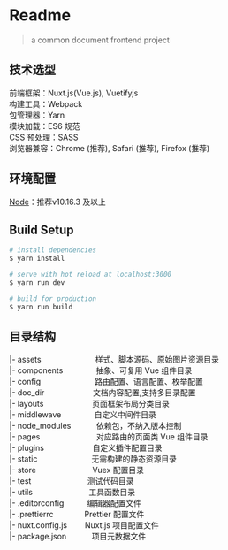 # Readme

> a common document frontend project

## 技术选型
前端框架：Nuxt.js(Vue.js), Vuetifyjs<br>
构建工具：Webpack<br>
包管理器：Yarn<br>
模块加载：ES6 规范<br>
CSS 预处理：SASS<br>
浏览器兼容：Chrome (推荐), Safari (推荐), Firefox (推荐)<br>

## 环境配置
[Node](https://nodejs.org/en/download/)：推荐v10.16.3 及以上<br>

## Build Setup

``` bash
# install dependencies
$ yarn install

# serve with hot reload at localhost:3000
$ yarn run dev

# build for production
$ yarn run build
```

## 目录结构
|- assets　　　　　　　样式、脚本源码、原始图片资源目录<br>
|- components　　　　 抽象、可复用 Vue 组件目录<br>
|- config　　　　　　　路由配置、语言配置、枚举配置<br>
|- doc_dir　　　　　　 文档内容配置,支持多目录配置<br>
|- layouts　　　　　　 页面框架布局分类目录<br>
|- middlewave　　　　 自定义中间件目录<br>
|- node_modules　　　 依赖包，不纳入版本控制<br>
|- pages　　　　　　　 对应路由的页面类 Vue 组件目录<br>
|- plugins　　　　　　 自定义插件配置目录<br>
|- static　　　　　　　无需构建的静态资源目录<br>
|- store　　　　　　　 Vuex 配置目录<br>
|- test　　　　　　　  测试代码目录<br>
|- utils　　　　　　　 工具函数目录<br>
|- .editorconfig　　　编辑器配置文件<br>
|- .prettierrc　　　　Prettier 配置文件<br>
|- nuxt.config.js　　 Nuxt.js 项目配置文件<br>
|- package.json　　　 项目元数据文件<br>
